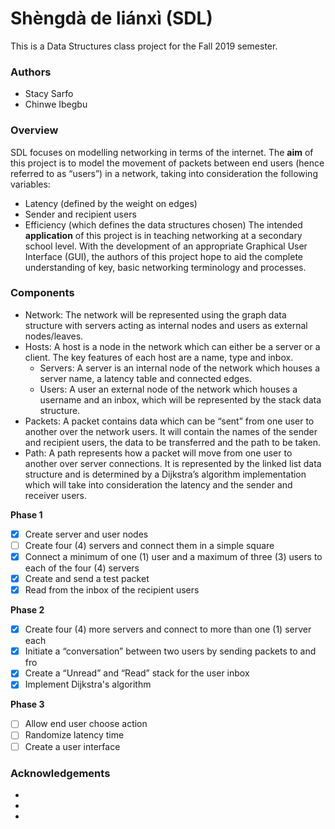 # Shèngdà de liánxì (SDL)
This is a Data Structures class project for the Fall 2019 semester. 

### Authors
* Stacy Sarfo 
* Chinwe Ibegbu 

### Overview
SDL focuses on modelling networking in terms of the internet. The __aim__ of this project is to model the movement of packets between end users (hence referred to as “users”) in a network, taking into consideration the following variables:
* Latency (defined by the weight on edges)
* Sender and recipient users
* Efficiency (which defines the data structures chosen)
The intended __application__ of this project is in teaching networking at a secondary school level. With the development of an appropriate Graphical User Interface (GUI), the authors of this project hope to aid the complete understanding of key, basic networking terminology and processes. 

### Components
* Network: The network will be represented using the graph data structure with servers acting as internal nodes and users as external nodes/leaves. 
* Hosts: A host is a node in the network which can either be a server or a client. The key features of each  host are a name, type and inbox.
  * Servers: A server is an internal node of the network which houses a server name, a latency table and connected edges.
  * Users: A user an external node of the network which houses a username and an inbox, which will be represented by the stack data structure.
* Packets: A packet contains data which can be “sent” from one user to another over the network users. It will contain the names of the sender and recipient users, the data to be transferred and the path to be taken.
* Path: A path represents how a packet will move from one user to another over server connections. It is represented by the linked list data structure and is determined by a Dijkstra’s algorithm implementation which will take into consideration the latency and the sender and receiver users.

__Phase 1__
- [x] Create server and user nodes
- [ ] Create four (4) servers and connect them in a simple square
- [x] Connect a minimum of one (1) user and a maximum of three (3) users to each of the four (4) servers
- [x] Create and send a test packet
- [x] Read from the inbox of the recipient users

__Phase 2__
- [x] Create four (4) more servers and connect to more than one (1) server each
- [x] Initiate a “conversation” between two users by sending packets to and fro
- [x] Create a “Unread” and “Read” stack for the user inbox
- [x] Implement Dijkstra's algorithm

__Phase 3__
- [ ] Allow end user choose action 
- [ ] Randomize latency time 
- [ ] Create a user interface

### Acknowledgements 
* 
* 
* 

